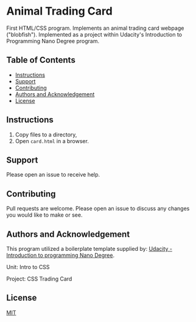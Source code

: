 
# Animal Trading Card

First HTML/CSS program. Implements an animal trading card webpage ("blobfish"). Implemented as a project within Udacity's Introduction to Programming Nano Degree program.


## Table of Contents

* [Instructions](#instructions)
* [Support](#support)
* [Contributing](#contributing)
* [Authors and Acknowledgement](#authors-and-acknowledgement)
* [License](#license)


## Instructions

1. Copy files to a directory,
2. Open `card.html` in a browser.

## Support

Please open an issue to receive help.


## Contributing

Pull requests are welcome. Please open an issue to discuss any changes you would like to make or see.


## Authors and Acknowledgement

This program utilized a boilerplate template supplied by: [Udacity - Introduction to programming Nano Degree](https://www.udacity.com/course/intro-to-programming-nanodegree--nd000).

Unit: Intro to CSS

Project: CSS Trading Card

## License

[MIT](https://choosealicense.com/licenses/mit/)
